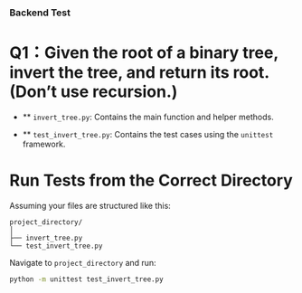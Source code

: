 
### Backend Test

# Q1：Given the root of a binary tree, invert the tree, and return its root.(Don’t use recursion.) 

- ** `invert_tree.py`: Contains the main function and helper methods.

- ** `test_invert_tree.py`: Contains the test cases using the `unittest` framework.

# Run Tests from the Correct Directory

Assuming your files are structured like this:

```
project_directory/
│
├── invert_tree.py
└── test_invert_tree.py
```

Navigate to `project_directory` and run:

```bash
python -m unittest test_invert_tree.py
```


